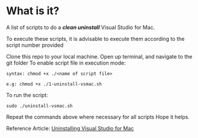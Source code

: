 
# What is it? 

A list of scripts to do a ***clean uninstall*** Visual Studio for Mac.

To execute these scripts, it is advisable to execute them according to the script number provided

Clone this repo to your local machine. 
Open up terminal, and navigate to the git folder 
To enable script file in execution mode:

    syntax: chmod +x ./<name of script file>
    
    e.g: chmod +x ./1-uninstall-vsmac.sh

To run the script:

    sudo ./uninstall-vsmac.sh 

Repeat the commands above where necessary for all scripts
Hope it helps.

Reference Article: [Uninstalling Visual Studio for Mac](https://docs.microsoft.com/en-us/visualstudio/mac/uninstall?view=vsmac-2019)
